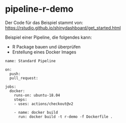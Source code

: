 # pipeline-r-demo
Der Code für das Beispiel stammt von: https://rstudio.github.io/shinydashboard/get_started.html

Beispiel einer Pipeline, die folgendes kann:
- R Package bauen und überprüfen
- Erstellung eines Docker Images

```
name: Standard Pipeline

on:
  push:
  pull_request:

jobs:
  docker:
    runs-on: ubuntu-18.04
    steps:
    - uses: actions/checkout@v2

    - name: docker build
      run: docker build -t r-demo -f Dockerfile .
```